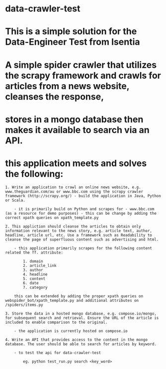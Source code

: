 #
# data-crawler-test
# 

# This is a simple solution for the Data-Engineer Test from Isentia
#
# A simple spider crawler that utilizes the scrapy framework and crawls for articles from a news website, cleanses the response, 
# stores in a mongo database then makes it available to search via an API.
#
# this application meets and solves the following:

	1. Write an application to crawl an online news website, e.g. www.theguardian.com/au or www.bbc.com using the scrapy crawler framework (http://scrapy.org/) - build the application in Java, Python or Scala.

		- it is primarily build on Python and scrapes for - www.bbc.com (as a resource for demo purposes) - this can be change by adding the correct xpath queries on xpath_template.py

	2. This appliction should cleanse the articles to obtain only information relevant to the news story, e.g. article text, author, headline, article url, etc. Use a framework such as Readability to cleanse the page of superfluous content such as advertising and html.

		- this application primarily scrapes for the following content related the ff. attribute:

			1. domain
			2. article_link
			3. author
			4. headline
			5. content
			6. date
			7. category

		this can be extended by adding the proper xpath queries on webspider_bot/xpath_template.py and additional attributes on /spiders/items.py

	3. Store the data in a hosted mongo database, e.g. compose.io/mongo, for subsequent search and retrieval. Ensure the URL of the article is included to enable comparison to the original.

		- the application is currently hosted on compose.io

	4. Write an API that provides access to the content in the mongo database. The user should be able to search for articles by keyword.

		- to test the api for data-crawler-test 

			eg. python test_run.py search <key_word>	